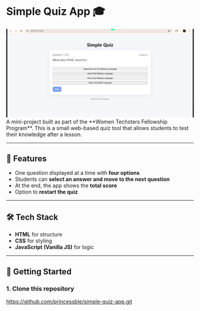 # Simple Quiz App 🎓
<img src="Assets\img\simple quiz app jpg.jpg" alt="Quiz App Preview">
A mini-project built as part of the **Women Techsters Fellowship Program**.  
This is a small web-based quiz tool that allows students to test their knowledge after a lesson.

---

## 📌 Features
- One question displayed at a time with **four options**  
- Students can **select an answer and move to the next question**  
- At the end, the app shows the **total score**  
- Option to **restart the quiz**  

---

## 🛠️ Tech Stack
- **HTML** for structure  
- **CSS** for styling  
- **JavaScript (Vanilla JS)** for logic  

---

## 🚀 Getting Started

### 1. Clone this repository
https://github.com/princessble/simple-quiz-app.git
